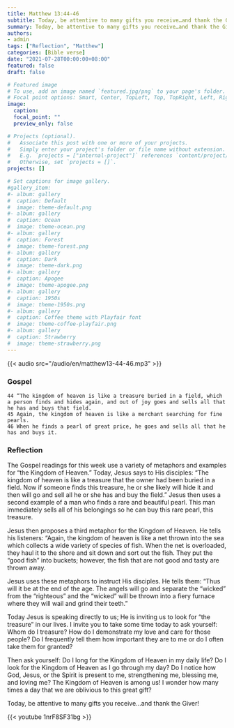 ```yaml
---
title: Matthew 13:44-46
subtitle: Today, be attentive to many gifts you receive…and thank the Giver!
summary: Today, be attentive to many gifts you receive…and thank the Giver!
authors:
- admin
tags: ["Reflection", "Matthew"]
categories: [Bible verse]
date: "2021-07-28T00:00:00+08:00"
featured: false
draft: false

# Featured image
# To use, add an image named `featured.jpg/png` to your page's folder.
# Focal point options: Smart, Center, TopLeft, Top, TopRight, Left, Right, BottomLeft, Bottom, BottomRight
image:
  caption:
  focal_point: ""
  preview_only: false

# Projects (optional).
#   Associate this post with one or more of your projects.
#   Simply enter your project's folder or file name without extension.
#   E.g. `projects = ["internal-project"]` references `content/project/deep-learning/index.md`.
#   Otherwise, set `projects = []`.
projects: []

# Set captions for image gallery.
#gallery_item:
#- album: gallery
#  caption: Default
#  image: theme-default.png
#- album: gallery
#  caption: Ocean
#  image: theme-ocean.png
#- album: gallery
#  caption: Forest
#  image: theme-forest.png
#- album: gallery
#  caption: Dark
#  image: theme-dark.png
#- album: gallery
#  caption: Apogee
#  image: theme-apogee.png
#- album: gallery
#  caption: 1950s
#  image: theme-1950s.png
#- album: gallery
#  caption: Coffee theme with Playfair font
#  image: theme-coffee-playfair.png
#- album: gallery
#  caption: Strawberry
#  image: theme-strawberry.png
---
```


{{< audio src="/audio/en/matthew13-44-46.mp3" >}}

### Gospel
```
44 “The kingdom of heaven is like a treasure buried in a field, which a person finds and hides again, and out of joy goes and sells all that he has and buys that field.
45 Again, the kingdom of heaven is like a merchant searching for fine pearls.
46 When he finds a pearl of great price, he goes and sells all that he has and buys it.
```

### Reflection
The Gospel readings for this week use a variety of metaphors and examples for “the Kingdom of Heaven.”  Today, Jesus says to His disciples: “The kingdom of heaven is like a treasure that the owner had been buried in a field.   Now if someone finds this treasure, he or she likely will hide it and then will go and sell all he or she has and buy the field.”  Jesus then uses a second example of a man who finds a rare and beautiful pearl.  This man immediately sells all of his belongings so he can buy this rare pearl, this treasure.

Jesus then proposes a third metaphor for the Kingdom of Heaven.  He tells his listeners: “Again, the kingdom of heaven is like a net thrown into the sea which collects a wide variety of species of fish.  When the net is overloaded, they haul it to the shore and sit down and sort out the fish. They put the “good fish” into buckets; however, the fish that are not good and tasty are thrown away.

Jesus uses these metaphors to instruct His disciples.  He tells them:  “Thus will it be at the end of the age.  The angels will go and separate the “wicked” from the “righteous” and the “wicked” will be thrown into a fiery furnace where they will wail and grind their teeth.”

Today Jesus is speaking directly to us; He is inviting us to look for “the treasure” in our lives.  I invite you to take some time today to ask yourself:  Whom do I treasure?  How do I demonstrate my love and care for those people? Do I frequently tell them how important they are to me or do I often take them for granted?

Then ask yourself: Do I long for the Kingdom of Heaven in my daily life?  Do I look for the Kingdom of Heaven as I go through my day?  Do I notice how God, Jesus, or the Spirit is present to me, strengthening me, blessing me, and loving me?  The Kingdom of Heaven is among us!  I wonder how many times a day that we are oblivious to this great gift?

Today, be attentive to many gifts you receive…and thank the Giver!

{{< youtube 1nrF8SF31bg >}}
